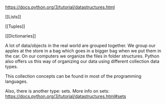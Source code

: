 https://docs.python.org/3/tutorial/datastructures.html

[[Lists]]

[[Tuples]]

[[Dictionaries]]


A lot of data/objects in the real world are grouped together. We group our apples at the store in a bag which goes in a bigger bag when we put them in the car. On our computers we organize the files in folder structures. Python also offers us this way of organizing our data using different collection data types.

This collection concepts can be found in most of the programming languages.

Also, there is another type: sets.
More info on sets: https://docs.python.org/3/tutorial/datastructures.html#sets
